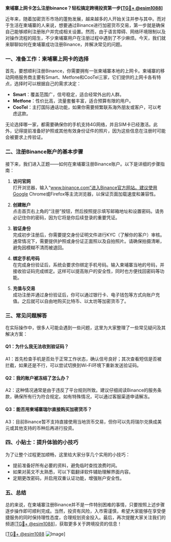 **柬埔寨上网卡怎么注册binance？轻松搞定跨境投资第一步[[TG💪+ @esim1088](https://t.me/s/esim1088)]**

近年来，随着加密货币市场的蓬勃发展，越来越多的人开始关注并参与其中。而对于生活在柬埔寨的人来说，想要通过Binance进行加密货币交易，第一步就是确保自己能够顺利注册账户并完成相关设置。然而，由于语言障碍、网络环境限制以及对操作流程的陌生，不少柬埔寨用户在注册过程中遇到了不少麻烦。今天，我们就来聊聊如何在柬埔寨成功注册Binance，并解决常见的问题。

### 一、准备工作：柬埔寨上网卡的选择

首先，要想顺利注册Binance，你需要拥有一张柬埔寨本地的上网卡。柬埔寨的移动网络服务商主要有Smart、Metfone和CooTel三家，它们提供的上网卡各有特点，选择时可以根据自己的需求决定：

- **Smart**：覆盖范围广，信号稳定，适合经常外出的人群。
- **Metfone**：性价比高，流量套餐丰富，适合预算有限的用户。
- **CooTel**：主打国际通话功能，如果你需要频繁联系海外朋友或客户，可以考虑这款。

无论选择哪一家，都需要确保你的手机支持4G网络，并且SIM卡已经激活。此外，记得提前准备好护照或其他有效身份证件的照片，因为这些信息在注册时可能会被要求上传验证。

### 二、注册Binance账户的基本步骤

接下来，我们进入正题——如何在柬埔寨注册Binance账户。以下是详细的步骤指南：

1. **访问官网**  
   打开浏览器，输入“www.binance.com”进入Binance官方网站。建议使用Google Chrome或Firefox等主流浏览器，以保证页面加载速度和兼容性。

2. **创建账户**  
   点击首页右上角的“注册”按钮，然后按照提示填写邮箱地址和设置密码。请务必记住你的密码，因为它将是你后续登录的重要凭证。

3. **验证身份**  
   完成初步注册后，你需要提交身份证明文件进行KYC（了解你的客户）审核。通常情况下，需要提供护照或身份证正面照以及自拍照片。请确保拍摄清晰，避免因模糊不清而被退回。

4. **绑定手机号码**  
   在完成身份验证后，系统会要求你绑定手机号码。输入柬埔寨当地的号码，并接收验证码完成绑定。这样可以提高账户的安全性，同时也方便找回密码等功能。

5. **充值与交易**  
   成功注册并通过身份验证后，你可以通过银行卡、电子钱包等方式向账户充值。之后就可以自由地购买比特币、以太坊等加密货币了。

### 三、常见问题解答

在实际操作中，很多人可能会遇到一些问题，这里为大家整理了一些常见疑问及其解决方案：

#### Q1：为什么我无法收到验证码？
A1：首先检查手机是否处于正常工作状态，确认信号良好；其次查看短信是否被拦截，如果还是不行，可以尝试切换到Wi-Fi环境下重新发送验证码。

#### Q2：我的账户被冻结了怎么办？
A2：这种情况通常是由于违反了平台规则所致。建议仔细阅读Binance的服务条款，确保所有行为符合规定。如有特殊情况，可以通过客服渠道申请解冻。

#### Q3：能否用柬埔寨瑞尔直接购买加密货币？
A3：目前Binance暂不支持直接使用当地货币交易，但你可以先将瑞尔兑换成美元或其他支持的币种后再进行投资。

### 四、小贴士：提升体验的小技巧

为了让整个过程更加顺畅，这里给大家分享几个实用的小技巧：

- 提前准备好所有必要的资料，避免临时查找浪费时间。
- 如果对英文不太熟悉，可以下载翻译软件辅助理解界面内容。
- 定期更改密码，并启用双重认证功能，增强账户安全性。

### 五、总结

总的来说，在柬埔寨注册Binance并不是一件特别困难的事情，只要按照上述步骤逐步操作即可顺利完成。当然，投资有风险，入市需谨慎，希望大家能够在享受便捷服务的同时保持理性态度，合理规划资金投入。最后，再次提醒大家关注我们的频道[[TG💪+ @esim1088](https://t.me/s/esim1088)]，获取更多关于跨境投资的信息！

[[TG💪+ @esim1088](https://t.me/s/esim1088) ![Image](https://i.postimg.cc/4NQfJmqS/Snipaste-2025-05-13-00-14-12.png)]